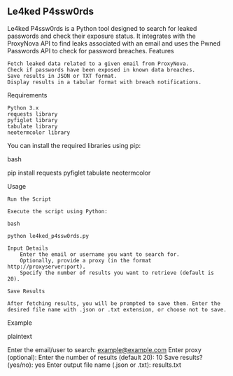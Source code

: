 ## Le4ked P4ssw0rds

Le4ked P4ssw0rds is a Python tool designed to search for leaked passwords and check their exposure status. It integrates with the ProxyNova API to find leaks associated with an email and uses the Pwned Passwords API to check for password breaches.
Features

    Fetch leaked data related to a given email from ProxyNova.
    Check if passwords have been exposed in known data breaches.
    Save results in JSON or TXT format.
    Display results in a tabular format with breach notifications.

Requirements

    Python 3.x
    requests library
    pyfiglet library
    tabulate library
    neotermcolor library

You can install the required libraries using pip:

bash

pip install requests pyfiglet tabulate neotermcolor

Usage

    Run the Script

    Execute the script using Python:

    bash

    python le4ked_p4ssw0rds.py

    Input Details
        Enter the email or username you want to search for.
        Optionally, provide a proxy (in the format http://proxyserver:port).
        Specify the number of results you want to retrieve (default is 20).

    Save Results

    After fetching results, you will be prompted to save them. Enter the desired file name with .json or .txt extension, or choose not to save.

Example

plaintext

Enter the email/user to search: example@example.com
Enter proxy (optional): 
Enter the number of results (default 20): 10
Save results? (yes/no): yes
Enter output file name (.json or .txt): results.txt
